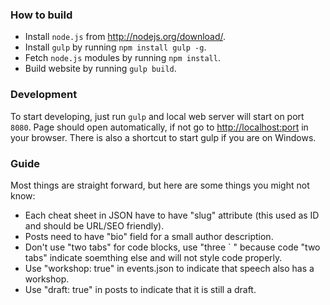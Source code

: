 ### How to build

- Install `node.js` from <http://nodejs.org/download/>.
- Install `gulp` by running `npm install gulp -g`.
- Fetch `node.js` modules by running `npm install`.
- Build website by running `gulp build`.

### Development

To start developing, just run `gulp` and local web server will start on port `8080`. Page should open automatically, if not go to <http://localhost:port> in your browser. There is also a shortcut to start gulp if you are on Windows. 

### Guide

Most things are straight forward, but here are some things you might not know:

 * Each cheat sheet in JSON have to have "slug" attribute (this used as ID and should be URL/SEO friendly). 
 * Posts need to have "bio" field for a small author description.
 * Don't use "two tabs" for code blocks, use "three ` " because code "two tabs" indicate soemthing else and will not style code properly.
 * Use "workshop: true" in events.json to indicate that speech also has a workshop.
 * Use "draft: true" in posts to indicate that it is still a draft.
